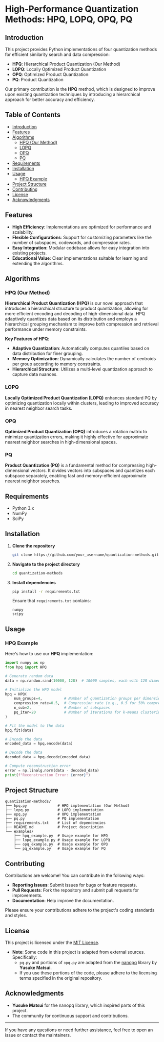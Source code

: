 # High-Performance Quantization Methods: HPQ, LOPQ, OPQ, PQ

## Introduction

This project provides Python implementations of four quantization methods for efficient similarity search and data compression:

- **HPQ**: Hierarchical Product Quantization (Our Method)
- **LOPQ**: Locally Optimized Product Quantization
- **OPQ**: Optimized Product Quantization
- **PQ**: Product Quantization

Our primary contribution is the **HPQ** method, which is designed to improve upon existing quantization techniques by introducing a hierarchical approach for better accuracy and efficiency.

## Table of Contents

- [Introduction](#introduction)
- [Features](#features)
- [Algorithms](#algorithms)
  - [HPQ (Our Method)](#hpq-our-method)
  - [LOPQ](#lopq)
  - [OPQ](#opq)
  - [PQ](#pq)
- [Requirements](#requirements)
- [Installation](#installation)
- [Usage](#usage)
  - [HPQ Example](#hpq-example)
- [Project Structure](#project-structure)
- [Contributing](#contributing)
- [License](#license)
- [Acknowledgments](#acknowledgments)

## Features

- **High Efficiency**: Implementations are optimized for performance and scalability.
- **Flexible Configurations**: Support for customizing parameters like the number of subspaces, codewords, and compression rates.
- **Easy Integration**: Modular codebase allows for easy integration into existing projects.
- **Educational Value**: Clear implementations suitable for learning and extending the algorithms.

## Algorithms

### HPQ (Our Method)

**Hierarchical Product Quantization (HPQ)** is our novel approach that introduces a hierarchical structure to product quantization, allowing for more efficient encoding and decoding of high-dimensional data. HPQ adaptively quantizes data based on its distribution and employs a hierarchical grouping mechanism to improve both compression and retrieval performance under memory constraints.

**Key Features of HPQ**:

- **Adaptive Quantization**: Automatically computes quantiles based on data distribution for finer grouping.
- **Memory Optimization**: Dynamically calculates the number of centroids per group according to memory constraints.
- **Hierarchical Structure**: Utilizes a multi-level quantization approach to capture data nuances.

### LOPQ

**Locally Optimized Product Quantization (LOPQ)** enhances standard PQ by optimizing quantization locally within clusters, leading to improved accuracy in nearest neighbor search tasks.

### OPQ

**Optimized Product Quantization (OPQ)** introduces a rotation matrix to minimize quantization errors, making it highly effective for approximate nearest neighbor searches in high-dimensional spaces.

### PQ

**Product Quantization (PQ)** is a fundamental method for compressing high-dimensional vectors. It divides vectors into subspaces and quantizes each subspace separately, enabling fast and memory-efficient approximate nearest neighbor searches.

## Requirements

- Python 3.x
- NumPy
- SciPy

## Installation

1. **Clone the repository**

   ```bash
   git clone https://github.com/your_username/quantization-methods.git
   ```

2. **Navigate to the project directory**

   ```bash
   cd quantization-methods
   ```

3. **Install dependencies**

   ```bash
   pip install -r requirements.txt
   ```

   Ensure that `requirements.txt` contains:

   ```
   numpy
   scipy
   ```

## Usage

### HPQ Example

Here's how to use our **HPQ** implementation:

```python
import numpy as np
from hpq import HPQ

# Generate random data
data = np.random.rand(10000, 128)  # 10000 samples, each with 128 dimensions

# Initialize the HPQ model
hpq = HPQ(
    num_groups=4,          # Number of quantization groups per dimension
    compression_rate=0.5,  # Compression rate (e.g., 0.5 for 50% compression)
    n_sub=2,               # Number of subspaces
    pq_iter=20             # Number of iterations for k-means clustering
)

# Fit the model to the data
hpq.fit(data)

# Encode the data
encoded_data = hpq.encode(data)

# Decode the data
decoded_data = hpq.decode(encoded_data)

# Compute reconstruction error
error = np.linalg.norm(data - decoded_data)
print(f"Reconstruction Error: {error}")
```

## Project Structure

```plaintext
quantization-methods/
├── hpq.py              # HPQ implementation (Our Method)
├── lopq.py             # LOPQ implementation
├── opq.py              # OPQ implementation
├── pq.py               # PQ implementation
├── requirements.txt    # List of dependencies
├── README.md           # Project description
└── examples/
    ├── hpq_example.py  # Usage example for HPQ
    ├── lopq_example.py # Usage example for LOPQ
    ├── opq_example.py  # Usage example for OPQ
    └── pq_example.py   # Usage example for PQ
```

## Contributing

Contributions are welcome! You can contribute in the following ways:

- **Reporting Issues**: Submit issues for bugs or feature requests.
- **Pull Requests**: Fork the repository and submit pull requests for improvements.
- **Documentation**: Help improve the documentation.

Please ensure your contributions adhere to the project's coding standards and styles.

## License

This project is licensed under the [MIT License](LICENSE).

- **Note**: Some code in this project is adapted from external sources. Specifically:
  - `pq.py` and portions of `opq.py` are adapted from the [nanopq](https://github.com/matsui528/nanopq) library by **Yusuke Matsui**.
  - If you use these portions of the code, please adhere to the licensing terms specified in the original repository.

## Acknowledgments

- **Yusuke Matsui** for the nanopq library, which inspired parts of this project.
- The community for continuous support and contributions.

---

If you have any questions or need further assistance, feel free to open an issue or contact the maintainers.
